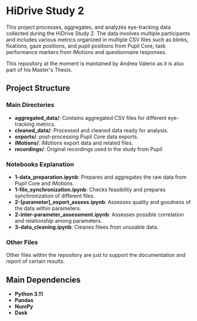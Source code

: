 # HiDrive Study 2

This project processes, aggregates, and analyzes eye-tracking data collected during the HiDrive Study 2. The data involves multiple participants and includes various metrics organized in multiple CSV files such as blinks, fixations, gaze positions, and pupil positions from Pupil Core, task performance markers from iMotions and questionnaire responses.

This repository at the moment is mantained by Andrea Valerio as it is also part of his Master's Thesis.

## Project Structure

### Main Directories

- **aggregated_data/**: Contains aggregated CSV files for different eye-tracking metrics.
- **cleaned_data/**: Processed and cleaned data ready for analysis.
- **exports/**: post-processing Pupil Core data exports.
- **iMotions/**: iMotions export data and related files.
- **recordings/**: Original recordings used in the study from Pupil

### Notebooks Explanation

- **1-data_preparation.ipynb**: Prepares and aggregates the raw data from Pupil Core and iMotions.
- **1-file_synchronization.ipynb**: Checks feasibility and prepares synchronization of different files.
- **2-[parameter]_export_assess.ipynb**: Assesses quality and goodness of the data within parameters.
- **2-inter-parameter_assessment.ipynb**: Assesses possible correlation and relationship among parameters.
- **3-data_cleaning.ipynb**: Cleanes filees from unusable data.

### Other Files
Other files within the repository are just to support the documentation and report of certain results.

## Main Dependencies

- **Python 3.11**
- **Pandas**
- **NumPy**
- **Dask**